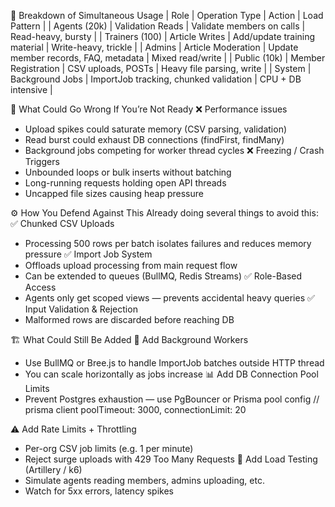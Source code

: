 🧠 Breakdown of Simultaneous Usage
| Role | Operation Type | Action | Load Pattern |
| Agents (20k) | Validation Reads | Validate members on calls | Read-heavy, bursty |
| Trainers (100) | Article Writes | Add/update training material | Write-heavy, trickle |
| Admins | Article Moderation | Update member records, FAQ, metadata | Mixed read/write |
| Public (10k) | Member Registration | CSV uploads, POSTs | Heavy file parsing, write |
| System | Background Jobs | ImportJob tracking, chunked validation | CPU + DB intensive |

🚦 What Could Go Wrong If You’re Not Ready
❌ Performance issues

- Upload spikes could saturate memory (CSV parsing, validation)
- Read burst could exhaust DB connections (findFirst, findMany)
- Background jobs competing for worker thread cycles
  ❌ Freezing / Crash Triggers
- Unbounded loops or bulk inserts without batching
- Long-running requests holding open API threads
- Uncapped file sizes causing heap pressure

⚙️ How You Defend Against This
Already doing several things to avoid this:
✅ Chunked CSV Uploads

- Processing 500 rows per batch isolates failures and reduces memory pressure
  ✅ Import Job System
- Offloads upload processing from main request flow
- Can be extended to queues (BullMQ, Redis Streams)
  ✅ Role-Based Access
- Agents only get scoped views — prevents accidental heavy queries
  ✅ Input Validation & Rejection
- Malformed rows are discarded before reaching DB

🏗️ What Could Still Be Added
🧵 Add Background Workers

- Use BullMQ or Bree.js to handle ImportJob batches outside HTTP thread
- You can scale horizontally as jobs increase
  📊 Add DB Connection Pool Limits
- Prevent Postgres exhaustion — use PgBouncer or Prisma pool config
  // prisma client
  poolTimeout: 3000,
  connectionLimit: 20

⚠️ Add Rate Limits + Throttling

- Per-org CSV job limits (e.g. 1 per minute)
- Reject surge uploads with 429 Too Many Requests
  🧪 Add Load Testing (Artillery / k6)
- Simulate agents reading members, admins uploading, etc.
- Watch for 5xx errors, latency spikes
